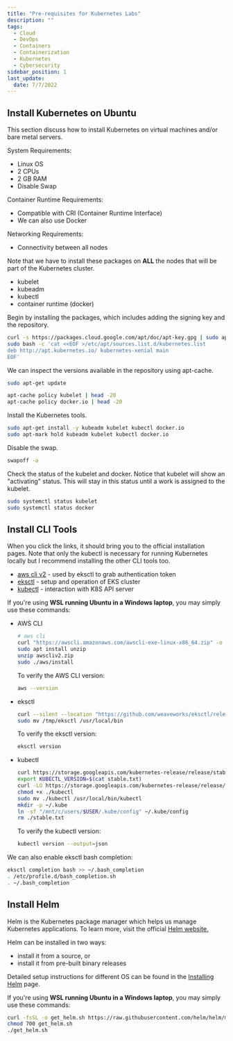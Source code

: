 ```yaml
---
title: "Pre-requisites for Kubernetes Labs"
description: ""
tags: 
  - Cloud
  - DevOps
  - Containers
  - Containerization
  - Kubernetes
  - Cybersecurity
sidebar_position: 1
last_update:
  date: 7/7/2022
---
```



## Install Kubernetes on Ubuntu

This section discuss how to install Kubernetes on virtual machines and/or bare metal servers.

System Requirements:
- Linux OS
- 2 CPUs 
- 2 GB RAM 
- Disable Swap 

Container Runtime Requirements:

- Compatible with CRI (Container Runtime Interface)
- We can also use Docker 

Networking Requirements:
- Connectivity between all nodes 

Note that we have to install these packages on **ALL** the nodes that will be part of the Kubernetes cluster.

- kubelet
- kubeadm 
- kubectl 
- container runtime (docker)

Begin by installing the packages, which includes adding the signing key and the repository.

```bash
curl -s https://packages.cloud.google.com/apt/doc/apt-key.gpg | sudo apt-key add 
sudo bash -c 'cat <<EOF >/etc/apt/sources.list.d/kubernetes.list 
deb http://apt.kubernetes.io/ kubernetes-xenial main
EOF'
```

We can inspect the versions available in the repository using apt-cache.

```bash
sudo apt-get update
```
```bash
apt-cache policy kubelet | head -20
apt-cache policy docker.io | head -20
```

Install the Kubernetes tools.
```bash
sudo apt-get install -y kubeadm kubelet kubectl docker.io 
sudo apt-mark hold kubeadm kubelet kubectl docker.io
```

Disable the swap.

```bash
swapoff -a  
```

Check the status of the kubelet and docker. Notice that kubelet will show an "activating" status. This will stay in this status until a work is assigned to the kubelet.

```bash
sudo systemctl status kubelet 
sudo systemctl status docker 
```


## Install CLI Tools

When you click the links, it should bring you to the official installation pages. Note that only the kubectl is necessary for running Kubernetes locally but I recommend installing the other CLI tools too. 

- [aws cli v2](https://docs.aws.amazon.com/cli/latest/userguide/getting-started-install.html) - used by eksctl to grab authentication token
- [eksctl](https://docs.aws.amazon.com/eks/latest/userguide/eksctl.html) - setup and operation of EKS cluster 
- [kubectl](https://kubernetes.io/docs/tasks/tools/) - interaction with K8S API server

If you're using **WSL running Ubuntu in a Windows laptop**, you may simply use these commands:

- AWS CLI 

  ```bash
  # aws cli
  curl "https://awscli.amazonaws.com/awscli-exe-linux-x86_64.zip" -o "awscliv2.zip"
  sudo apt install unzip
  unzip awscliv2.zip
  sudo ./aws/install
  ```

  To verify the AWS CLI version:

  ```bash
  aws --version 
  ```

- eksctl 

  ```bash
  curl --silent --location "https://github.com/weaveworks/eksctl/releases/latest/download/eksctl_$(uname -s)_amd64.tar.gz" | tar xz -C /tmp
  sudo mv /tmp/eksctl /usr/local/bin
  ```

  To verify the eksctl version:

  ```bash
  eksctl version 
  ```

- kubectl 

  ```bash
  curl https://storage.googleapis.com/kubernetes-release/release/stable.txt > ./stable.txt
  export KUBECTL_VERSION=$(cat stable.txt)
  curl -LO https://storage.googleapis.com/kubernetes-release/release/$KUBECTL_VERSION/bin/linux/amd64/kubectl
  chmod +x ./kubectl
  sudo mv ./kubectl /usr/local/bin/kubectl
  mkdir -p ~/.kube
  ln -sf "/mnt/c/users/$USER/.kube/config" ~/.kube/config
  rm ./stable.txt
  ```

  To verify the kubectl version:

  ```bash
  kubectl version --output=json  
  ```

We can also enable eksctl bash completion:

```bash
eksctl completion bash >> ~/.bash_completion
. /etc/profile.d/bash_completion.sh
. ~/.bash_completion 
```

## Install Helm

Helm is the Kubernetes package manager which helps us manage Kubernetes applications. To learn more, visit the official [Helm website.](https://helm.sh/)

Helm can be installed in two ways:

- install it from a source, or 
- install it from pre-built binary releases

Detailed setup instructions for different OS can be found in the [Installing Helm](https://helm.sh/docs/intro/install/) page.

If you're using **WSL running Ubuntu in a Windows laptop**, you may simply use these commands:

```bash
curl -fsSL -o get_helm.sh https://raw.githubusercontent.com/helm/helm/main/scripts/get-helm-3
chmod 700 get_helm.sh
./get_helm.sh 
```

<!-- ## Setup EKS Access on AWS

This is needed if you're going to run Kubernetes using the Amazon EKS (Elastic Kubernetes Service).

Having said, I've added this under the [Optional Tools](../labs-optional-tools/README.md) page.  -->


 

 
